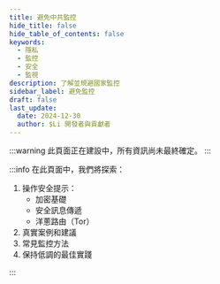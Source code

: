 ```yaml
---
title: 避免中共監控
hide_title: false
hide_table_of_contents: false
keywords:
  - 隱私
  - 監控
  - 安全
  - 監視
description: 了解並規避國家監控
sidebar_label: 避免監控
draft: false
last_update:
  date: 2024-12-30
  author: $Li 開發者與貢獻者
---
```


:::warning
此頁面正在建設中，所有資訊尚未最終確定。
:::

:::info
在此頁面中，我們將探索：

1. 操作安全提示：
   - 加密基礎
   - 安全訊息傳遞
   - 洋蔥路由（Tor）
2. 真實案例和建議
3. 常見監控方法
4. 保持低調的最佳實踐

:::
